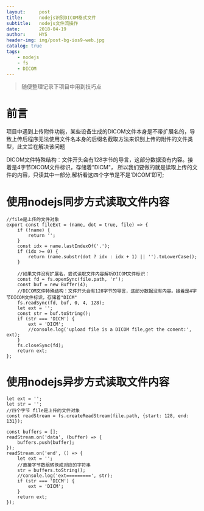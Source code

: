 ```yaml
---
layout:     post
title:      nodejs识别DICOM格式文件
subtitle:   nodejs文件流操作
date:       2018-04-19
author:     HYS
header-img: img/post-bg-ios9-web.jpg
catalog: true
tags:
    - nodejs
    - fs
    - DICOM
---
```


>随便整理记录下项目中用到技巧点


# 前言

项目中遇到上传附件功能，某些设备生成的DICOM文件本身是不带扩展名的，导致上传后程序无法使用文件名本身的后缀名截取方法来识别上传的附件的文件类型，此文旨在解决该问题

DICOM文件特殊结构：文件开头会有128字节的导言，这部分数据没有内容。接着是4字节DICOM文件标识，存储着"DICM"，
所以我们要做的就是读取上传的文件的内容，只读其中一部分,解析看这四个字节是不是'DICOM'即可;


# 使用nodejs同步方式读取文件内容

    //file是上传的文件对象
    export const fileExt = (name, dot = true, file) => {
        if (!name) {
            return '';
        }
        const idx = name.lastIndexOf('.');
        if (idx >= 0) {
            return (name.substr(dot ? idx : idx + 1) || '').toLowerCase();
        }

        //如果文件没有扩展名，尝试读取文件内容解析DICOM文件标识：
        const fd = fs.openSync(file.path, 'r');
        const buf = new Buffer(4);
        //DICOM文件特殊结构：文件开头会有128字节的导言，这部分数据没有内容。接着是4字节DICOM文件标识，存储着"DICM"
        fs.readSync(fd, buf, 0, 4, 128);
        let ext = '';
        const str = buf.toString();
        if (str === 'DICM') {
            ext = 'DICM';
            //console.log('upload file is a DICOM file,get the conent:', ext);
        }
        fs.closeSync(fd);
        return ext;    
    };


# 使用nodejs异步方式读取文件内容

    let ext = '';
    let str = '';
    //四个字节 file是上传的文件对象
    const readStream = fs.createReadStream(file.path, {start: 128, end: 131}); 

    const buffers = [];
    readStream.on('data', (buffer) => {        
        buffers.push(buffer);
    });
    readStream.on('end', () => {
        let ext = '';
        //直接字节数组转换成对应的字符串
        str = buffers.toString();
        //console.log('ext=========', str);
        if (str === 'DICM') {
            ext = 'DICM';
        }
        return ext;
    });

